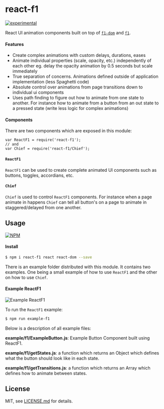 # react-f1

[![experimental](http://badges.github.io/stability-badges/dist/experimental.svg)](http://github.com/badges/stability-badges)

React UI animation components built on top of [`f1-dom`](https://www.npmjs.com/package/f1-dom) and [`f1`](https://www.npmjs.com/package/f1).

#### Features

- Create complex animations with custom delays, durations, eases
- Animate individual properties (scale, opacity, etc.) independently of each other eg. delay the opacity animation by 0.5 seconds but scale immediately
- True separation of concerns. Animations defined outside of application implementation (less Spaghetti code)
- Absolute control over animations from page transitions down to individual ui components
- Uses path finding to figure out how to animate from one state to another. For instance how to animate from a button from an out state to a pressed state (write less logic for complex animations)


#### Components

There are two components which are exposed in this module:
```
var ReactF1 = require('react-f1');
// and
var Chief = require('react-f1/Chief');
```

#### `ReactF1`
`ReactF1` can be used to create complete animated UI components such as buttons, toggles, accordians, etc.

#### `Chief`
`Chief` is used to control `ReactF1` components. For instance when a page animate in happens `Chief` can tell all button's on a page to animate in staggered/delayed from one another.

## Usage

[![NPM](https://nodei.co/npm/react-f1.png)](https://www.npmjs.com/package/react-f1)

#### Install
```bash
$ npm i react-f1 react react-dom --save
```

There is an example folder distributed with this module. It contains two examples. One being a small example of how to use `ReactF1` and the other on how to use `Chief`.

#### Example ReactF1

![Example ReactF1](https://media.githubusercontent.com/media/Jam3/react-f1/dev/example/react-f1.gif)

To run the `ReactF1` example:
```bash
$ npm run example-f1
```

Below is a description of all example files:

**example/f1/ExampleButton.js**: Example Button Component built using ReactF1.

**example/f1/getStates.js**: a function which returns an Object which defines what the button should look like in each state.

**example/f1/getTransitions.js**: a function which returns an Array which defines how to animate between states.


## License

MIT, see [LICENSE.md](http://github.com/Jam3/react-f1/blob/master/LICENSE.md) for details.
